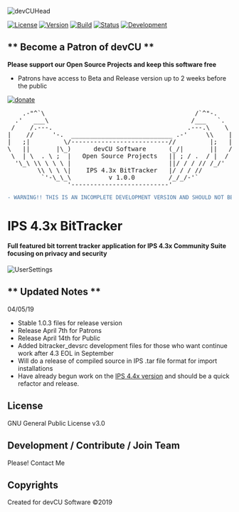 ![devCUHead](https://www.devcu.net/mediasrc/githubhead_2.gif?V=1.4)

[![License](https://img.shields.io/badge/License-GNUv3-blue.svg)](https://github.com/GaalexxC/IPS-4.2-BitTracker/blob/master/LICENSE) [![Version](https://img.shields.io/badge/Version-1.0.0-blue.svg)](https://www.devcu.com/forums/devcu-tracker/ips4bt/)
    [![Build](https://img.shields.io/badge/Build-Release-lightgrey.svg)](https://www.devcu.com/forums/devcu-tracker/ips4bt/)
    [![Status](https://img.shields.io/badge/Status-Current-green.svg)](https://www.devcu.com/forums/devcu-tracker/ips4bt/)
    [![Development](https://img.shields.io/badge/Development-Active-blue.svg)](https://www.devcu.com/forums/devcu-tracker/ips4bt/)


## ** Become a Patron of devCU **
	
**Please support our Open Source Projects and keep this software free**

- Patrons have access to Beta and Release version up to 2 weeks before the public

[![donate](https://www.devcu.net/mediasrc/become_a_patron_button.png)](https://www.patreon.com/devcu/)

<pre>
    .-"^`\                                        /`^"-.
  .'   ___\                                      /___   `.
 /    /.---.                                    .---.\    \
|    //     '-.  ___________________________ .-'     \\    |
|   ;|         \/--------------------------//         |;   |
\   ||       |\_)      devCU Software      (_/|       ||   /
 \  | \  . \ ;  |   Open Source Projects   || ; / .  / |  /
  '\_\ \\ \ \ \ |                          ||/ / / // /_/'
        \\ \ \ \|    IPS 4.3x BitTracker   |/ / / //
         `'-\_\_\          v 1.0.0         /_/_/-'`
                '--------------------------'
</pre>

```diff
- WARNING!! THIS IS AN INCOMPLETE DEVELOPMENT VERSION AND SHOULD NOT BE USED IN A PRODUCTION ENVIRONMENT!
```

# IPS 4.3x BitTracker

#### Full featured bit torrent tracker application for IPS 4.3x Community Suite focusing on privacy and security

![UserSettings](https://www.devcu.net/mediasrc/userSettings.PNG?V=1.3)


## ** Updated Notes **

04/05/19

- Stable 1.0.3 files for release version
- Release April 7th for Patrons
- Release April 14th for Public
- Added bitracker_devsrc development files for those who want continue work after 4.3 EOL in September
- Will do a release of compiled source in IPS .tar file format for import installations
- Have already begun work on the [IPS 4.4x version](https://github.com/GaalexxC/IPS-4.4-BitTracker/) and should be a quick refactor and release.


## License

GNU General Public License v3.0

## Development / Contribute / Join Team

Please! Contact Me

## Copyrights

Created for devCU Software ©2019
